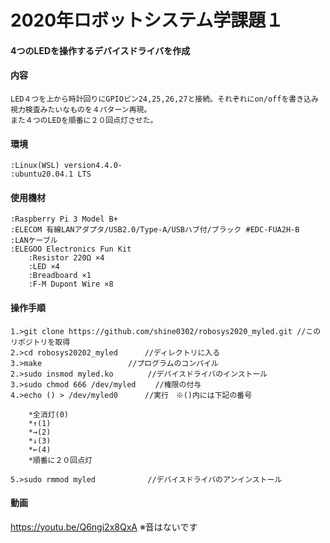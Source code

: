 # 2020年ロボットシステム学課題１　
####   4つのLEDを操作するデバイスドライバを作成
#### 内容
	LED４つを上から時計回りにGPIOピン24,25,26,27と接続。それぞれにon/offを書き込み視力検査みたいなものを４パターン再現。
	また４つのLEDを順番に２０回点灯させた。
	

#### 環境
	:Linux(WSL) version4.4.0-
	:ubuntu20.04.1 LTS
	
#### 使用機材
	:Raspberry Pi 3 Model B+ 
	:ELECOM 有線LANアダプタ/USB2.0/Type-A/USBハブ付/ブラック #EDC-FUA2H-B
	:LANケーブル
	:ELEGOO Electronics Fun Kit
		:Resistor 220Ω ×4
		:LED ×4
		:Breadboard ×1
		:F-M Dupont Wire ×8
		
	
	


#### 操作手順
	1.>git clone https://github.com/shine0302/robosys2020_myled.git //このリポジトリを取得
	2.>cd robosys20202_myled 　　　//ディレクトリに入る
	3.>make 　　　　　　　　　　　//プログラムのコンパイル
	2.>sudo insmod myled.ko　　　　 //デバイスドライバのインストール
	3.>sudo chmod 666 /dev/myled 　　//権限の付与
	4.>echo () > /dev/myled0      //実行　※()内には下記の番号 
	
		*全消灯(0)
		*↑(1)
 		*→(2)
		*↓(3)
		*←(4)
		*順番に２０回点灯	
		
	5.>sudo rmmod myled　　　　　　　//デバイスドライバのアンインストール		
	
#### 動画
https://youtu.be/Q6ngi2x8QxA
※音はないです
